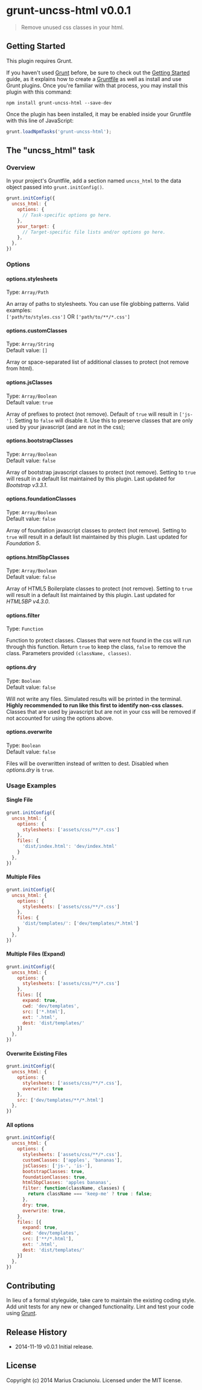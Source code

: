 # grunt-uncss-html v0.0.1

> Remove unused css classes in your html.

## Getting Started
This plugin requires Grunt.

If you haven't used [Grunt](http://gruntjs.com/) before, be sure to check out the [Getting Started](http://gruntjs.com/getting-started) guide, as it explains how to create a [Gruntfile](http://gruntjs.com/sample-gruntfile) as well as install and use Grunt plugins. Once you're familiar with that process, you may install this plugin with this command:

```shell
npm install grunt-uncss-html --save-dev
```

Once the plugin has been installed, it may be enabled inside your Gruntfile with this line of JavaScript:

```js
grunt.loadNpmTasks('grunt-uncss-html');
```

## The "uncss_html" task

### Overview
In your project's Gruntfile, add a section named `uncss_html` to the data object passed into `grunt.initConfig()`.

```js
grunt.initConfig({
  uncss_html: {
    options: {
      // Task-specific options go here.
    },
    your_target: {
      // Target-specific file lists and/or options go here.
    },
  },
})
```

### Options

#### options.stylesheets
Type: `Array/Path`

An array of paths to stylesheets. You can use file globbing patterns. Valid examples:    
`['path/to/styles.css']` OR `['path/to/**/*.css']`  

#### options.customClasses
Type: `Array/String`    
Default value: `[]`

Array or space-separated list of additional classes to protect (not remove from html).

#### options.jsClasses
Type: `Array/Boolean`    
Default value: `true`

Array of prefixes to protect (not remove). Default of `true` will result in `['js-']`. Setting to `false` will disable it. Use this to preserve classes that are only used by your javascript (and are not in the css);

#### options.bootstrapClasses
Type: `Array/Boolean`    
Default value: `false`

Array of bootstrap javascript classes to protect (not remove). Setting to `true` will result in a default list maintained by this plugin. Last updated for *Bootstrap v3.3.1*.

#### options.foundationClasses
Type: `Array/Boolean`    
Default value: `false`

Array of foundation javascript classes to protect (not remove). Setting to `true` will result in a default list maintained by this plugin. Last updated for *Foundation 5*.

#### options.html5bpClasses
Type: `Array/Boolean`    
Default value: `false`

Array of HTML5 Boilerplate classes to protect (not remove). Setting to `true` will result in a default list maintained by this plugin. Last updated for *HTML5BP v4.3.0*.

#### options.filter
Type: `Function`

Function to protect classes. Classes that were not found in the css will run through this function. Return `true` to keep the class, `false` to remove the class. Parameters provided `(className, classes)`.

#### options.dry
Type: `Boolean`    
Default value: `false`

Will not write any files. Simulated results will be printed in the terminal. **Highly recommended to run like this first to identify non-css classes.** Classes that are used by javascript but are not in your css will be removed if not accounted for using the options above.

#### options.overwrite
Type: `Boolean`    
Default value: `false`

Files will be overwritten instead of written to dest. Disabled when *options.dry* is `true`.

### Usage Examples

#### Single File

```js
grunt.initConfig({
  uncss_html: {
    options: {
      stylesheets: ['assets/css/**/*.css']
    },
    files: {
      'dist/index.html': 'dev/index.html'
    }
  },
})
```

#### Multiple Files

```js
grunt.initConfig({
  uncss_html: {
    options: {
      stylesheets: ['assets/css/**/*.css']
    },
    files: {
      'dist/templates/': ['dev/templates/*.html']
    }
  },
})
```

#### Multiple Files (Expand)

```js
grunt.initConfig({
  uncss_html: {
    options: {
      stylesheets: ['assets/css/**/*.css']
    },
    files: [{
      expand: true,
      cwd: 'dev/templates',
      src: ['*.html'],
      ext: '.html',
      dest: 'dist/templates/'
    }]
  },
})
```

#### Overwrite Existing Files

```js
grunt.initConfig({
  uncss_html: {
    options: {
      stylesheets: ['assets/css/**/*.css'],
      overwrite: true
    },
    src: ['dev/templates/**/*.html']
  },
})
```

#### All options

```js
grunt.initConfig({
  uncss_html: {
    options: {
      stylesheets: ['assets/css/**/*.css'],
      customClasses: ['apples', 'bananas'],
      jsClasses: ['js-', 'is-'],
      bootstrapClasses: true,
      foundationClasses: true,
      html5bpClasses: 'apples bananas',
      filter: function(className, classes) {
        return className === 'keep-me' ? true : false;
      },
      dry: true,
      overwrite: true,
    },
    files: [{
      expand: true,
      cwd: 'dev/templates',
      src: ['**/*.html'],
      ext: '.html',
      dest: 'dist/templates/'
    }]
  },
})
```

## Contributing
In lieu of a formal styleguide, take care to maintain the existing coding style. Add unit tests for any new or changed functionality. Lint and test your code using [Grunt](http://gruntjs.com/).

## Release History

 * 2014-11-19   v0.0.1   Initial release.  

## License
Copyright (c) 2014 Marius Craciunoiu. Licensed under the MIT license.
